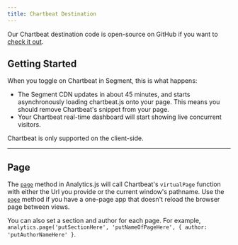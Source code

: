 ```yaml
---
title: Chartbeat Destination
---
```


Our Chartbeat destination code is open-source on GitHub if you want to [check it out](https://github.com/segment-integrations/analytics.js-integration-chartbeat).

## Getting Started

When you toggle on Chartbeat in Segment, this is what happens:

+ The Segment CDN updates in about 45 minutes, and starts asynchronously loading chartbeat.js onto your page. This means you should remove Chartbeat's snippet from your page.
+ Your Chartbeat real-time dashboard will start showing live concurrent visitors.

Chartbeat is only supported on the client-side.

- - -


## Page

The [`page`](/docs/connections/spec/page/) method in Analytics.js will call Chartbeat's `virtualPage` function with either the Url you provide or the current window's pathname. Use the [`page`](/docs/connections/spec/page/) method if you have a one-page app that doesn't reload the browser page between views.

You can also set a section and author for each page. For example, `analytics.page('putSectionHere', 'putNameOfPageHere', { author: 'putAuthorNameHere' }`.
